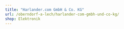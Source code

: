 ```yaml
---
title: "Harlander.com GmbH & Co. KG"
url: /oberndorf-a-lech/harlander-com-gmbh-und-co-kg/
shop: Elektronik
---
```

